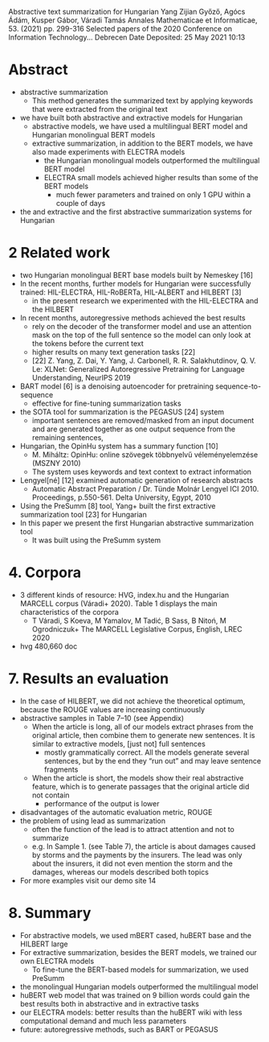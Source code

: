 Abstractive text summarization for Hungarian
Yang Zijian Győző, Agócs Ádám, Kusper Gábor, Váradi Tamás
Annales Mathematicae et Informaticae, 53. (2021) pp. 299-316
  Selected papers of the 2020 Conference on Information Technology... Debrecen
Date Deposited: 	25 May 2021 10:13

# Abstract

* abstractive summarization
  * This method generates the summarized text by applying keywords
    that were extracted from the original text
* we have built both abstractive and extractive models for Hungarian
  * abstractive models, we have used a multilingual BERT model and Hungarian
    monolingual BERT models
  * extractive summarization, in addition to the BERT models, we have also made
    experiments with ELECTRA models
    * the Hungarian monolingual models outperformed the multilingual BERT model
    * ELECTRA small models achieved higher results than some of the BERT models
      * much fewer parameters and trained on only 1 GPU within a couple of days
* the and extractive and the first abstractive summarization systems for
  Hungarian

# 2 Related work

* two Hungarian monolingual BERT base models built by Nemeskey [16]
* In the recent months, further models for Hungarian were successfully trained:
  HIL-ELECTRA, HIL-RoBERTa, HIL-ALBERT and HILBERT [3]
  * in the present research we experimented with the HIL-ELECTRA and the HILBERT
* In recent months, autoregressive methods achieved the best results
  * rely on the decoder of the transformer model and
    use an attention mask on the top of the full sentence so the model can only
    look at the tokens before the current text
  * higher results on many text generation tasks [22]
  * [22] Z. Yang, Z. Dai, Y. Yang, J. Carbonell, R. R. Salakhutdinov, Q. V. Le:
    XLNet: Generalized Autoregressive Pretraining for Language Understanding,
    NeurIPS 2019
* BART model [6] is a denoising autoencoder for pretraining sequence-to-sequence
  * effective for fine-tuning summarization tasks
* the SOTA tool for summarization is the PEGASUS [24] system
  * important sentences are removed/masked from an input document and are
    generated together as one output sequence from the remaining sentences,
* Hungarian, the OpinHu system has a summary function [10]
  * M. Miháltz: OpinHu: online szövegek többnyelvű véleményelemzése (MSZNY 2010)
  * The system uses keywords and text context to extract information
* Lengyel[né] [12] examined automatic generation of research abstracts
  * Automatic Abstract Preparation /
    Dr. Tünde Molnár Lengyel
    ICI 2010. Proceedings, p.550-561. Delta University, Egypt, 2010
* Using the PreSumm [8] tool, Yang+ built the first extractive summarization
  tool [23] for Hungarian
* In this paper we present the first Hungarian abstractive summarization tool
  * It was built using the PreSumm system

# 4. Corpora

* 3 different kinds of resource: HVG, index.hu and the Hungarian MARCELL corpus
  (Váradi+ 2020). Table 1 displays the main characteristics of the corpora
  * T Váradi, S Koeva, M Yamalov, M Tadić, B Sass, B Nitoń, M  Ogrodniczuk+
    The MARCELL Legislative Corpus, English, LREC 2020
* hvg 480,660 doc

# 7. Results an evaluation

* In the case of HILBERT, we did not achieve the theoretical optimum, because
  the ROUGE values are increasing continuously
* abstractive samples in Table 7–10 (see Appendix)
  * When the article is long, all of our models extract phrases from the
    original article, then combine them to generate new sentences. It is similar
    to extractive models, [just not] full sentences
    * mostly grammatically correct. All the models generate several sentences,
      but by the end they “run out” and may leave sentence fragments
  * When the article is short, the models show their real abstractive feature,
    which is to generate passages that the original article did not contain
    * performance of the output is lower
* disadvantages of the automatic evaluation metric, ROUGE
* the problem of using lead as summarization
  * often the function of the lead is to attract attention and not to summarize
  * e.g. In Sample 1. (see Table 7), the article is about damages caused by
    storms and the payments by the insurers. The lead was only about the
    insurers, it did not even mention the storm and the damages, whereas our
    models described both topics
* For more examples visit our demo site 14

# 8. Summary

* For abstractive models, we used mBERT cased, huBERT base and the HILBERT large
* For extractive summarization, besides the BERT models, we trained our own
  ELECTRA models
  * To fine-tune the BERT-based models for summarization, we used PreSumm
* the monolingual Hungarian models outperformed the multilingual model
* huBERT web model that was trained on 9 billion words could gain the best
  results both in abstractive and in extractive tasks
* our ELECTRA models: better results than the huBERT wiki with less
  computational demand and much less parameters
* future: autoregressive methods, such as BART or PEGASUS
